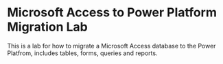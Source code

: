 # Microsoft Access to Power Platform Migration Lab

This is a lab for how to migrate a Microsoft Access database to the Power Platfrom, includes tables, forms, queries and reports.
